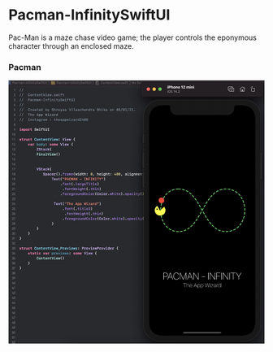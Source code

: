 # Pacman-InfinitySwiftUI
Pac-Man is a maze chase video game; the player controls the eponymous character through an enclosed maze.

### Pacman
![Image of Pacman](https://github.com/TheAppWizard/Pacman-InfinitySwiftUI/blob/main/output.png)
